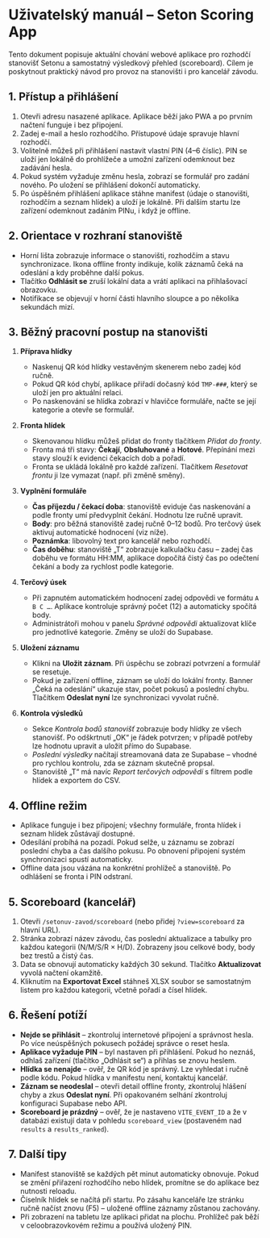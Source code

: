 # Uživatelský manuál – Seton Scoring App

Tento dokument popisuje aktuální chování webové aplikace pro rozhodčí
stanovišť Setonu a samostatný výsledkový přehled (scoreboard). Cílem je poskytnout
praktický návod pro provoz na stanovišti i pro kancelář závodu.

## 1. Přístup a přihlášení

1. Otevři adresu nasazené aplikace. Aplikace běží jako PWA a po prvním načtení
   funguje i bez připojení.
2. Zadej e-mail a heslo rozhodčího. Přístupové údaje spravuje hlavní rozhodčí.
3. Volitelně můžeš při přihlášení nastavit vlastní PIN (4–6 číslic). PIN se uloží
   jen lokálně do prohlížeče a umožní zařízení odemknout bez zadávání hesla.
4. Pokud systém vyžaduje změnu hesla, zobrazí se formulář pro zadání nového.
   Po uložení se přihlášení dokončí automaticky.
5. Po úspěšném přihlášení aplikace stáhne manifest (údaje o stanovišti,
   rozhodčím a seznam hlídek) a uloží je lokálně. Při dalším startu lze zařízení
   odemknout zadáním PINu, i když je offline.

## 2. Orientace v rozhraní stanoviště

- Horní lišta zobrazuje informace o stanovišti, rozhodčím a stavu synchronizace.
  Ikona offline fronty indikuje, kolik záznamů čeká na odeslání a kdy proběhne
  další pokus.
- Tlačítko **Odhlásit se** zruší lokální data a vrátí aplikaci na přihlašovací
  obrazovku.
- Notifikace se objevují v horní části hlavního sloupce a po několika sekundách
  mizí.

## 3. Běžný pracovní postup na stanovišti

1. **Příprava hlídky**
   - Naskenuj QR kód hlídky vestavěným skenerem nebo zadej kód ručně.
   - Pokud QR kód chybí, aplikace přiřadí dočasný kód `TMP-###`, který se uloží
     jen pro aktuální relaci.
   - Po naskenování se hlídka zobrazí v hlavičce formuláře, načte se její
     kategorie a otevře se formulář.

2. **Fronta hlídek**
   - Skenovanou hlídku můžeš přidat do fronty tlačítkem *Přidat do fronty*.
   - Fronta má tři stavy: **Čekají**, **Obsluhované** a **Hotové**. Přepínání mezi
     stavy slouží k evidenci čekacích dob a pořadí.
   - Fronta se ukládá lokálně pro každé zařízení. Tlačítkem *Resetovat frontu*
     ji lze vymazat (např. při změně směny).

3. **Vyplnění formuláře**
   - **Čas příjezdu / čekací doba**: stanoviště eviduje čas naskenování a podle
     fronty umí předvyplnit čekání. Hodnotu lze ručně upravit.
   - **Body**: pro běžná stanoviště zadej ručně 0–12 bodů. Pro terčový úsek
     aktivuj automatické hodnocení (viz níže).
   - **Poznámka**: libovolný text pro kancelář nebo rozhodčí.
   - **Čas doběhu**: stanoviště „T“ zobrazuje kalkulačku času – zadej čas doběhu
     ve formátu HH:MM, aplikace dopočítá čistý čas po odečtení čekání a body za
     rychlost podle kategorie.

4. **Terčový úsek**
   - Při zapnutém automatickém hodnocení zadej odpovědi ve formátu `A B C …`.
     Aplikace kontroluje správný počet (12) a automaticky spočítá body.
   - Administrátoři mohou v panelu *Správné odpovědi* aktualizovat klíče pro
     jednotlivé kategorie. Změny se uloží do Supabase.

5. **Uložení záznamu**
   - Klikni na **Uložit záznam**. Při úspěchu se zobrazí potvrzení a formulář se
     resetuje.
   - Pokud je zařízení offline, záznam se uloží do lokální fronty. Banner „Čeká
     na odeslání“ ukazuje stav, počet pokusů a poslední chybu. Tlačítkem
     **Odeslat nyní** lze synchronizaci vyvolat ručně.

6. **Kontrola výsledků**
   - Sekce *Kontrola bodů stanovišť* zobrazuje body hlídky ze všech stanovišť.
     Po odškrtnutí „OK“ je řádek potvrzen; v případě potřeby lze hodnotu upravit
     a uložit přímo do Supabase.
   - *Poslední výsledky* načítají streamovaná data ze Supabase – vhodné pro
     rychlou kontrolu, zda se záznam skutečně propsal.
   - Stanoviště „T“ má navíc *Report terčových odpovědí* s filtrem podle hlídek a
     exportem do CSV.

## 4. Offline režim

- Aplikace funguje i bez připojení; všechny formuláře, fronta hlídek i seznam
  hlídek zůstávají dostupné.
- Odesílání probíhá na pozadí. Pokud selže, u záznamu se zobrazí poslední chyba
  a čas dalšího pokusu. Po obnovení připojení systém synchronizaci spustí
  automaticky.
- Offline data jsou vázána na konkrétní prohlížeč a stanoviště. Po odhlášení se
  fronta i PIN odstraní.

## 5. Scoreboard (kancelář)

1. Otevři `/setonuv-zavod/scoreboard` (nebo přidej `?view=scoreboard` za hlavní
   URL).
2. Stránka zobrazí název závodu, čas poslední aktualizace a tabulky pro každou
   kategorii (N/M/S/R × H/D). Zobrazeny jsou celkové body, body bez trestů a
   čistý čas.
3. Data se obnovují automaticky každých 30 sekund. Tlačítko **Aktualizovat**
   vyvolá načtení okamžitě.
4. Kliknutím na **Exportovat Excel** stáhneš XLSX soubor se samostatným listem
   pro každou kategorii, včetně pořadí a čísel hlídek.

## 6. Řešení potíží

- **Nejde se přihlásit** – zkontroluj internetové připojení a správnost hesla.
  Po více neúspěšných pokusech požádej správce o reset hesla.
- **Aplikace vyžaduje PIN** – byl nastaven při přihlášení. Pokud ho neznáš,
  odhlaš zařízení (tlačítko „Odhlásit se“) a přihlas se znovu heslem.
- **Hlídka se nenajde** – ověř, že QR kód je správný. Lze vyhledat i ručně podle
  kódu. Pokud hlídka v manifestu není, kontaktuj kancelář.
- **Záznam se neodeslal** – otevři detail offline fronty, zkontroluj hlášení
  chyby a zkus **Odeslat nyní**. Při opakovaném selhání zkontroluj konfiguraci
  Supabase nebo API.
- **Scoreboard je prázdný** – ověř, že je nastaveno `VITE_EVENT_ID` a že v
  databázi existují data v pohledu `scoreboard_view` (postaveném nad `results`
  a `results_ranked`).

## 7. Další tipy

- Manifest stanoviště se každých pět minut automaticky obnovuje. Pokud se změní
  přiřazení rozhodčího nebo hlídek, promítne se do aplikace bez nutnosti reloadu.
- Číselník hlídek se načítá při startu. Po zásahu kanceláře lze stránku ručně
  načíst znovu (F5) – uložené offline záznamy zůstanou zachovány.
- Při zobrazení na tabletu lze aplikaci přidat na plochu. Prohlížeč pak běží v
  celoobrazovkovém režimu a používá uložený PIN.

